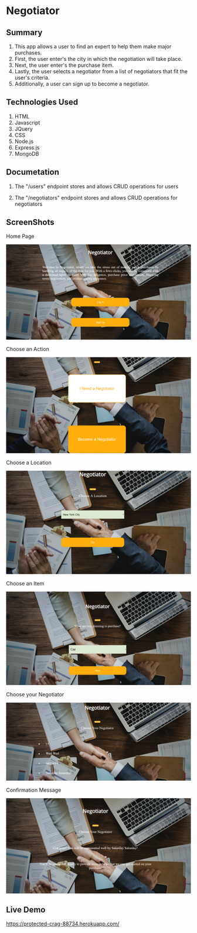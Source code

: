 Negotiator
=============


Summary
-------

1. This app allows a user to find an expert to help them make major purchases. 
2. First, the user enter's the city in which the negotiation will take place.
3. Next, the user enter's the purchase item.
4. Lastly, the user selects a negotiator from a list of negotiators that fit the user's criteria.
5. Additionally, a user can sign up to become a negotiator.


Technologies Used
-----------------

1. HTML
2. Javascript
3. JQuery
4. CSS
5. Node.js
6. Express.js
7. MongoDB


Documetation
-------------

1. The "/users" endpoint stores and allows CRUD operations for users

2. The "/negotiators" endpoint stores and allows CRUD operations for negotiators


ScreenShots
-----------------

Home Page

![ NSS1.png ](https://github.com/jao05/Negotiator/blob/cleanup-and-final-touches/NSS1.png)


Choose an Action

![ NSS2.png ](https://github.com/jao05/Negotiator/blob/cleanup-and-final-touches/NSS2.png)


Choose a Location

![ NSS3.png ](https://github.com/jao05/Negotiator/blob/cleanup-and-final-touches/NSS3.png)


Choose an Item

![ NSS4.png ](https://github.com/jao05/Negotiator/blob/cleanup-and-final-touches/NSS4.png)


Choose your Negotiator

![ NSS5.png ](https://github.com/jao05/Negotiator/blob/cleanup-and-final-touches/NSS5.png)


Confirmation Message

![ NSS6.png ](https://github.com/jao05/Negotiator/blob/cleanup-and-final-touches/NSS6.png)


Live Demo
--------------------

https://protected-crag-88734.herokuapp.com/
